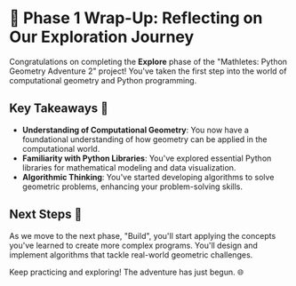 # 🌟 Phase 1 Wrap-Up: Reflecting on Our Exploration Journey

Congratulations on completing the **Explore** phase of the "Mathletes: Python Geometry Adventure 2" project! You've taken the first step into the world of computational geometry and Python programming.

## Key Takeaways 📌
- **Understanding of Computational Geometry**: You now have a foundational understanding of how geometry can be applied in the computational world.
- **Familiarity with Python Libraries**: You've explored essential Python libraries for mathematical modeling and data visualization.
- **Algorithmic Thinking**: You've started developing algorithms to solve geometric problems, enhancing your problem-solving skills.

## Next Steps 🚀
As we move to the next phase, "Build", you'll start applying the concepts you've learned to create more complex programs. You'll design and implement algorithms that tackle real-world geometric challenges.

Keep practicing and exploring! The adventure has just begun. 🌐